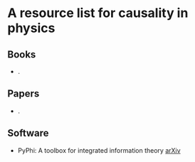 # A resource list for causality in physics

## Books

* .

## Papers

* .

## Software

* PyPhi: A toolbox for integrated information theory [arXiv](https://arxiv.org/abs/1712.09644)
